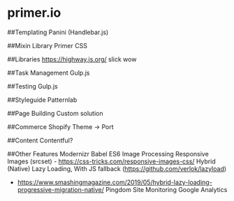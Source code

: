 # primer.io

##Templating
Panini (Handlebar.js)

##Mixin Library
Primer CSS 

##Libraries
https://highway.js.org/
slick
wow

##Task Management
Gulp.js

##Testing
Gulp.js

##Styleguide
Patternlab

##Page Building
Custom solution

##Commerce
Shopify Theme -> Port

##Content
Contentful?

##Other Features
Modernizr
Babel ES6
Image Processing
Responsive Images (srcset) - https://css-tricks.com/responsive-images-css/
Hybrid (Native) Lazy Loading, With JS fallback (https://github.com/verlok/lazyload)
- https://www.smashingmagazine.com/2019/05/hybrid-lazy-loading-progressive-migration-native/
Pingdom Site Monitoring
Google Analytics
